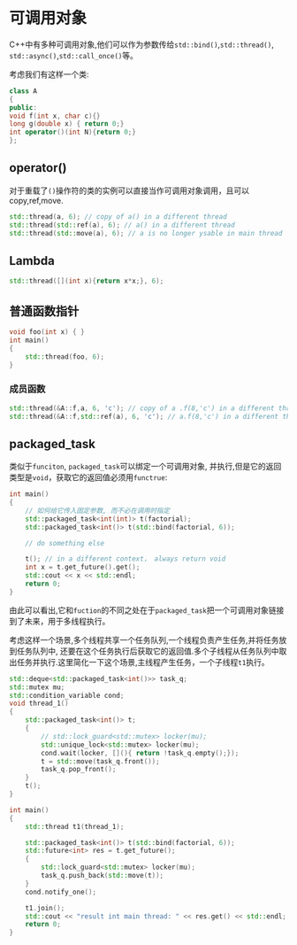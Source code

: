 # 可调用对象
C++中有多种可调用对象,他们可以作为参数传给`std::bind()`,`std::thread()`, `std::async()`,`std::call_once()`等。

考虑我们有这样一个类:
```c++
class A
{
public:
void f(int x, char c){}
long g(double x) { return 0;}
int operator()(int N){return 0;}
};
```
## operator()
对于重载了`()`操作符的类的实例可以直接当作可调用对象调用，且可以copy,ref,move.
```c++
std::thread(a, 6); // copy of a() in a different thread
std::thread(std::ref(a), 6); // a() in a different thread
std::thread(std::move(a), 6); // a is no longer ysable in main thread
```
## Lambda
```c++
std::thread([](int x){return x*x;}, 6);
```
## 普通函数指针
```c++
void foo(int x) { }
int main()
{
    std::thread(foo, 6);
}
```
### 成员函数
```c++
std::thread(&A::f,a, 6, 'c'); // copy of a .f(8,'c') in a different thread
std::thread(&A::f,std::ref(a), 6, 'c'); // a.f(8,'c') in a different thread
```

## packaged_task
类似于`funciton`, `packaged_task`可以绑定一个可调用对象, 并执行,但是它的返回类型是`void`，获取它的返回值必须用`functrue`:
```c++
int main()
{
    // 如何给它传入固定参数, 而不必在调用时指定
    std::packaged_task<int(int)> t(factorial);
    std::packaged_task<int()> t(std::bind(factorial, 6));

    // do something else

    t(); // in a different context， always return void
    int x = t.get_future().get();
    std::cout << x << std::endl;
    return 0;
}
```
由此可以看出,它和`fuction`的不同之处在于`packaged_task`把一个可调用对象链接到了未来，用于多线程执行。

考虑这样一个场景,多个线程共享一个任务队列,一个线程负责产生任务,并将任务放到任务队列中, 还要在这个任务执行后获取它的返回值.多个子线程从任务队列中取出任务并执行.这里简化一下这个场景,主线程产生任务，一个子线程`t1`执行。
```c++
std::deque<std::packaged_task<int()>> task_q;
std::mutex mu;
std::condition_variable cond;
void thread_1()
{
    std::packaged_task<int()> t;
    {
        // std::lock_guard<std::mutex> locker(mu);
        std::unique_lock<std::mutex> locker(mu);
        cond.wait(locker, [](){ return !task_q.empty();});
        t = std::move(task_q.front());
        task_q.pop_front();
    }
    t();
}

int main()
{
    std::thread t1(thread_1);

    std::packaged_task<int()> t(std::bind(factorial, 6));
    std::future<int> res = t.get_future();
    {
        std::lock_guard<std::mutex> locker(mu);
        task_q.push_back(std::move(t));
    }
    cond.notify_one();

    t1.join();
    std::cout << "result int main thread: " << res.get() << std::endl;
    return 0;
}
```